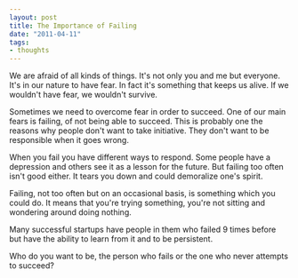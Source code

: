 ```yaml
---
layout: post
title: The Importance of Failing
date: "2011-04-11"
tags:
- thoughts
---
```

We are afraid of all kinds of things. It's not only you and me but everyone. It's in our nature to have fear. In fact it's something that keeps us alive. If we wouldn't have fear, we wouldn't survive.

Sometimes we need to overcome fear in order to succeed. One of our main fears is failing, of not being able to succeed. This is probably one the reasons why people don't want to take initiative. They don't want to be responsible when it goes wrong.

When you fail you have different ways to respond. Some people have a depression and others see it as a lesson for the future. But failing too often isn't good either. It tears you down and could demoralize one's spirit.

Failing, not too often but on an occasional basis, is something which you could do. It means that you're trying something, you're not sitting and wondering around doing nothing.

Many successful startups have people in them who failed 9 times before but have the ability to learn from it and to be persistent.

Who do you want to be, the person who fails or the one who never attempts to succeed?
